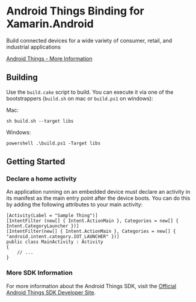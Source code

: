 # Android Things Binding for Xamarin.Android

Build connected devices for a wide variety of consumer, retail, and industrial applications

[Android Things - More Information](https://developer.android.com/things/index.html)

## Building

Use the `build.cake` script to build.  You can execute it via one of the bootstrappers (`build.sh` on mac or `build.ps1` on windows):

Mac:
```
sh build.sh --target libs
```

Windows:
```
powershell .\build.ps1 -Target libs
```

## Getting Started

### Declare a home activity
An application running on an embedded device must declare an activity in its manifest as the main entry point after the device boots.  You can do this by adding the following attributes to your main activity:

```sharp
[Activity(Label = "Sample Thing")]
[IntentFilter (new[] { Intent.ActionMain }, Categories = new[] { Intent.CategoryLauncher })]
[IntentFilter(new[] { Intent.ActionMain }, Categories = new[] { "android.intent.category.IOT_LAUNCHER" })]
public class MainActivity : Activity
{
    // ...
}
```


### More SDK Information

For more information about the Android Things SDK, visit the [Official Android Things SDK Developer Site](https://developer.android.com/things/sdk/index.html).